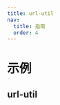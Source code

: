 ```yaml
---
title: url-util
nav:
  title: 指南
  order: 4
---
```


# 示例

## url-util
<code src="../examples/url-util-use" />
